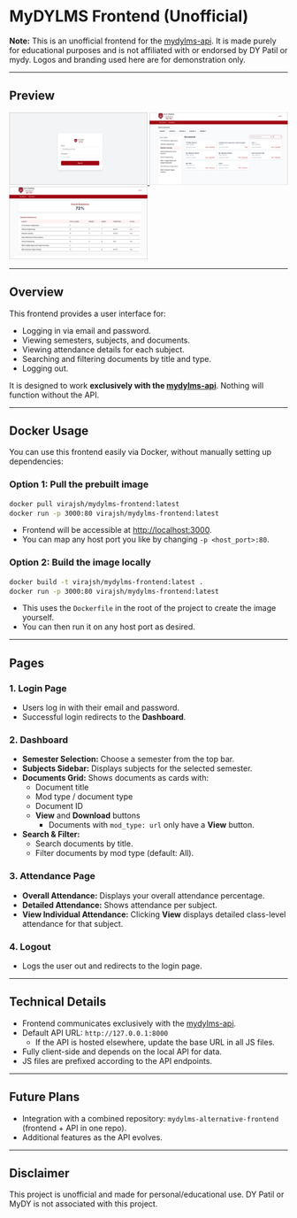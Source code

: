 # MyDYLMS Frontend (Unofficial)

**Note:** This is an unofficial frontend for the [mydylms-api](https://github.com/viraj-sh/mydylms-api). It is made purely for educational purposes and is not affiliated with or endorsed by DY Patil or mydy. Logos and branding used here are for demonstration only.

---

## Preview

<a href="/src/images/preview_login.png">
  <img src="/src/images/preview_login.png" width="250" alt="Page 1"/>
</a>
<a href="/src/images/preview_dashboard.png">
  <img src="/src/images/preview_dashboard.png" width="250" alt="Page 2"/>
</a>
<a href="/src/images/preview_attendance.png">
  <img src="/src/images/preview_attendance.png" width="250" alt="Page 3"/>
</a>

---

## Overview

This frontend provides a user interface for:

- Logging in via email and password.
- Viewing semesters, subjects, and documents.
- Viewing attendance details for each subject.
- Searching and filtering documents by title and type.
- Logging out.

It is designed to work **exclusively with the [mydylms-api](https://github.com/viraj-sh/mydylms-api)**. Nothing will function without the API.

---

## Docker Usage

You can use this frontend easily via Docker, without manually setting up dependencies:

### Option 1: Pull the prebuilt image

```bash
docker pull virajsh/mydylms-frontend:latest
docker run -p 3000:80 virajsh/mydylms-frontend:latest
```

- Frontend will be accessible at [http://localhost:3000](http://localhost:3000).
- You can map any host port you like by changing `-p <host_port>:80`.

### Option 2: Build the image locally

```bash
docker build -t virajsh/mydylms-frontend:latest .
docker run -p 3000:80 virajsh/mydylms-frontend:latest
```

- This uses the `Dockerfile` in the root of the project to create the image yourself.
- You can then run it on any host port as desired.

---

## Pages

### 1. Login Page

- Users log in with their email and password.
- Successful login redirects to the **Dashboard**.

### 2. Dashboard

- **Semester Selection:** Choose a semester from the top bar.
- **Subjects Sidebar:** Displays subjects for the selected semester.
- **Documents Grid:** Shows documents as cards with:
  - Document title
  - Mod type / document type
  - Document ID
  - **View** and **Download** buttons
    - Documents with `mod_type: url` only have a **View** button.
- **Search & Filter:**
  - Search documents by title.
  - Filter documents by mod type (default: All).

### 3. Attendance Page

- **Overall Attendance:** Displays your overall attendance percentage.
- **Detailed Attendance:** Shows attendance per subject.
- **View Individual Attendance:** Clicking **View** displays detailed class-level attendance for that subject.

### 4. Logout

- Logs the user out and redirects to the login page.

---

## Technical Details

- Frontend communicates exclusively with the [mydylms-api](https://github.com/viraj-sh/mydylms-api).
- Default API URL: `http://127.0.0.1:8000`
  - If the API is hosted elsewhere, update the base URL in all JS files.
- Fully client-side and depends on the local API for data.
- JS files are prefixed according to the API endpoints.

---

## Future Plans

- Integration with a combined repository: `mydylms-alternative-frontend` (frontend + API in one repo).
- Additional features as the API evolves.

---

## Disclaimer

This project is unofficial and made for personal/educational use. DY Patil or MyDY is not associated with this project.
